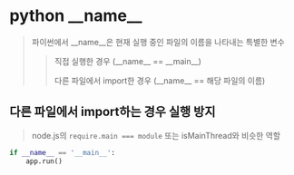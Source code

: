 # python \_\_name\_\_

> 파이썬에서 \_\_name\_\_은 현재 실행 중인 파일의 이름을 나타내는 특별한 변수
>
> > 직접 실행한 경우 (\_\_name\_\_ == \_\_main\_\_)
> >
> > 다른 파일에서 import한 경우 (\_\_name\_\_ == 해당 파일의 이름)

## 다른 파일에서 import하는 경우 실행 방지

> node.js의 `require.main === module` 또는 isMainThread와 비슷한 역할

```py
if __name__ == '__main__':
    app.run()
```
